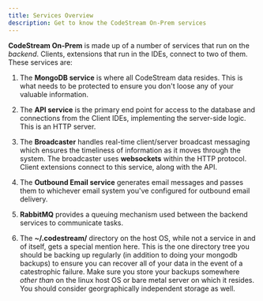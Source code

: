 ```yaml
---
title: Services Overview
description: Get to know the CodeStream On-Prem services
---
```


**CodeStream On-Prem** is made up of a number of services that run on the
_backend_. Clients, extensions that run in the IDEs, connect to two of them.
These services are:

1.  The **MongoDB service** is where all CodeStream data resides. This is what
    needs to be protected to ensure you don't loose any of your valuable
    information.

1.  The **API service** is the primary end point for access to the database and
    connections from the Client IDEs, implementing the server-side logic. This
    is an HTTP server.

1.  The **Broadcaster** handles real-time client/server broadcast messaging
    which ensures the timeliness of information as it moves through the system.
    The broadcaster uses **websockets** within the HTTP protocol. Client
    extensions connect to this service, along with the API.

1.  The **Outbound Email service** generates email messages and passes them to
    whichever email system you've configured for outbound email delivery.

1.  **RabbitMQ** provides a queuing mechanism used between the backend services
    to communicate tasks.

1.  The **~/.codestream/** directory on the host OS, while not a service in and
    of itself, gets a special mention here. This is the one directory tree you
    should be backing up regularly (in addition to doing your mongodb backups)
    to ensure you can recover all of your data in the event of a catestrophic
    failure. Make sure you store your backups somewhere _other than_ on the
    linux host OS or bare metal server on which it resides. You should consider
    georgraphically independent storage as well.
